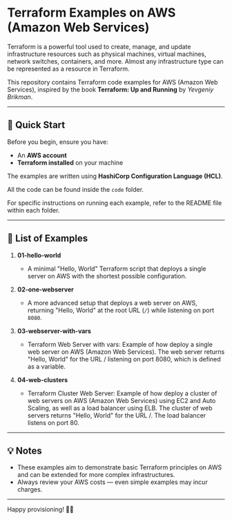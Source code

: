 # Terraform Examples on AWS (Amazon Web Services)

Terraform is a powerful tool used to create, manage, and update infrastructure resources such as physical machines, virtual machines, network switches, containers, and more. Almost any infrastructure type can be represented as a resource in Terraform.

This repository contains Terraform code examples for AWS (Amazon Web Services), inspired by the book **Terraform: Up and Running** by *Yevgeniy Brikman*.

---

## 🚀 Quick Start

Before you begin, ensure you have:

- An **AWS account**
- **Terraform installed** on your machine

The examples are written using **HashiCorp Configuration Language (HCL)**.

All the code can be found inside the `code` folder.

For specific instructions on running each example, refer to the README file within each folder.

---

## 📁 List of Examples

1. **01-hello-world**  
   - A minimal "Hello, World" Terraform script that deploys a single server on AWS with the shortest possible configuration.

2. **02-one-webserver**  
   - A more advanced setup that deploys a web server on AWS, returning "Hello, World" at the root URL (`/`) while listening on port `8080`.

3. **03-webserver-with-vars**  
   - Terraform Web Server with vars: Example of how deploy a single web server on AWS (Amazon Web Services). The web server returns "Hello, World" for the URL / listening on port 8080, which is defined as a variable.

4. **04-web-clusters**  
   - Terraform Cluster Web Server: Example of how deploy a cluster of web servers on AWS (Amazon Web Services) using EC2 and Auto Scaling, as well as a load balancer using ELB. The cluster of web servers returns "Hello, World" for the URL /. The load balancer listens on port 80.

---

## 💡 Notes

- These examples aim to demonstrate basic Terraform principles on AWS and can be extended for more complex infrastructures.
- Always review your AWS costs — even simple examples may incur charges.

---

Happy provisioning! 🚀✨  
